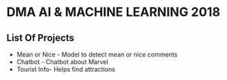 # DMA AI & MACHINE LEARNING 2018
## List Of Projects
* Mean or Nice - Model to detect mean or nice comments
* Chatbot - Chatbot about Marvel 
* Tourist Info- Helps find attractions
